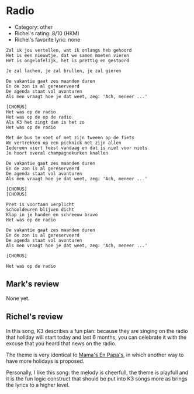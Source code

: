 # Radio

 * Category: other
 * Richel's rating: 8/10 (HKM)
 * Richel's favorite lyric: none


```
Zal ik jou vertellen, wat ik onlangs heb gehoord
Het is een nieuwtje, dat we samen moeten vieren
Het is ongelofelijk, het is prettig en gestoord

Je zal lachen, je zal brullen, je zal gieren

De vakantie gaat zes maanden duren
En de zon is al gereserveerd
De agenda staat vol avonturen
Als men vraagt hoe je dat weet, zeg: 'Ach, meneer ...'

[CHORUS]
Het was op de radio
Het was op de op de radio
Als K3 het zingt dan is het zo
Het was op de radio

Met de bus te voet of met zijn tweeen op de fiets
We vertrekken op een picknick met zijn allen
Iedereen viert feest vandaag en dat is niet voor niets
Je hoort overal champagnekurken knallen

De vakantie gaat zes maanden duren
En de zon is al gereserveerd
De agenda staat vol avonturen
Als men vraagt hoe je dat weet, zeg: 'Ach, meneer ...'

[CHORUS]
[CHORUS]

Pret is voortaan verplicht
Schooldeuren blijven dicht
Klap in je handen en schreeuw bravo
Het was op de radio

De vakantie gaat zes maanden duren
En de zon is al gereserveerd
De agenda staat vol avonturen
Als men vraagt hoe je dat weet, zeg: 'Ach, meneer ...'

[CHORUS]

Het was op de radio 
```

## Mark's review

None yet.

## Richel's review

In this song, K3 describes a fun plan: because they are singing on the
radio that holiday will start today and last 6 months, you can celebrate
it with the excuse that you heard that news on the radio.

The theme is very identical to [Mama's En Papa's](MamasEnPapas.md), 
in which another way to have more holidays is proposed.

Personally, I like this song: the melody is cheerfull, the theme is
playfull and it is the fun logic construct that should be put into K3
songs more as brings the lyrics to a higher level.
